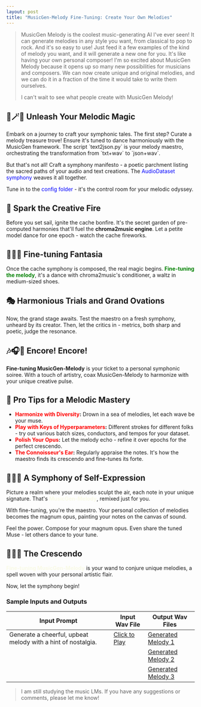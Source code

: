 ```yaml
---
layout: post
title: "MusicGen-Melody Fine-Tuning: Create Your Own Melodies"
---
```


> MusicGen Melody is the coolest music-generating AI I've ever seen! It can generate melodies in any style you want, from classical to pop to rock. And it's so easy to use! Just feed it a few examples of the kind of melody you want, and it will generate a new one for you. It's like having your own personal composer! I'm so excited about MusicGen Melody because it opens up so many new possibilities for musicians and composers. We can now create unique and original melodies, and we can do it in a fraction of the time it would take to write them ourselves.
>
> I can't wait to see what people create with MusicGen Melody!

## 🧙🪄✨ Unleash Your Melodic Magic
<definition>
Embark on a journey to craft your symphonic tales. The first step? Curate a melody treasure trove! Ensure it's tuned to dance harmoniously with the MusicGen framework. The script `text2json.py` is your melody maestro, orchestrating the transformation from `txt+wav` to `json+wav`.

But that's not all! Craft a symphony manifesto - a poetic parchment listing the sacred paths of your audio and text creations. The <span style="color:blue">AudioDataset symphony</span> weaves it all together.

Tune in to the <span style="color:blue">config folder</span> - it's the control room for your melodic odyssey.
</definition>


## 🌟 Spark the Creative Fire

Before you set sail, ignite the cache bonfire. It's the secret garden of pre-computed harmonies that'll fuel the **chroma2music engine**. Let a petite model dance for one epoch - watch the cache fireworks.

## 👏👏👏 Fine-tuning Fantasia

Once the cache symphony is composed, the real magic begins. **<span style="color:green">Fine-tuning the melody</span>**, it's a dance with chroma2music's conditioner, a waltz in medium-sized shoes.

## 🎭 Harmonious Trials and Grand Ovations

Now, the grand stage awaits. Test the maestro on a fresh symphony, unheard by its creator. Then, let the critics in - metrics, both sharp and poetic, judge the resonance.

## 🎶🎧🎹 Encore! Encore!

**Fine-tuning MusicGen-Melody** is your ticket to a personal symphonic soiree. With a touch of artistry, coax MusicGen-Melody to harmonize with your unique creative pulse.

## 🚀 Pro Tips for a Melodic Mastery

- **<span style="color:red">Harmonize with Diversity</span>:** Drown in a sea of melodies, let each wave be your muse.
- **<span style="color:red">Play with Keys of Hyperparameters</span>:** Different strokes for different folks - try out various batch sizes, conductors, and tempos for your dataset.
- **<span style="color:red">Polish Your Opus</span>:** Let the melody echo - refine it over epochs for the perfect crescendo.
- **<span style="color:red">The Connoisseur's Ear</span>:** Regularly appraise the notes. It's how the maestro finds its crescendo and fine-tunes its forte.

## 🎻🎼🎵 A Symphony of Self-Expression

Picture a realm where your melodies sculpt the air, each note in your unique signature. That's **<span style="color:#F9FAE6">MusicGen-Melody</span>**, remixed just for you.

With fine-tuning, you're the maestro. Your personal collection of melodies becomes the magnum opus, painting your notes on the canvas of sound.

Feel the power. Compose for your magnum opus. Even share the tuned Muse - let others dance to your tune.

## 🥁🎸🎹 The Crescendo

**<span style="color:#F9FAE6">Fine-tuning MusicGen-Melody</span>** is your wand to conjure unique melodies, a spell woven with your personal artistic flair.

Now, let the symphony begin!

### Sample Inputs and Outputs

| Input Prompt | Input Wav File | Output Wav Files          |
|--------------|----------------|--------------------------|
| Generate a cheerful, upbeat melody with a hint of nostalgia. | [Click to Play](/path/to/input.wav) | [Generated Melody 1](/path/to/output1.wav) |
|              |                | [Generated Melody 2](/path/to/output2.wav) |
|              |                | [Generated Melody 3](/path/to/output3.wav) |



<div id="disqus_thread"></div>
<script>
var disqus_config = function () {
this.page.url = "{{ page.url | absolute_url }}";
this.page.identifier = "{{ page.url | absolute_url }}";
};
(function() { // DON'T EDIT BELOW THIS LINE
var d = document, s = d.createElement('script');
s.src = 'https://reedn.disqus.com/embed.js';
s.setAttribute('data-timestamp', +new Date());
(d.head || d.body).appendChild(s);
})();
</script>
	
	
> I am still studying the music LMs. If you have any suggestions  or comments, please let me know!

